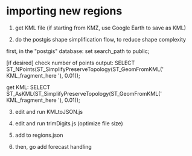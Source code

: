 # importing new regions

1) get KML file (if starting from KMZ, use Google Earth to save as KML)

2) do the postgis shape simplification flow, to reduce shape complexity

first, in the "postgis" database:
set search_path to public;

[if desired] check number of points output:
SELECT ST_NPoints(ST_SimplifyPreserveTopology(ST_GeomFromKML('
KML_fragment_here
		'), 0.01));

get KML:
SELECT ST_AsKML(ST_SimplifyPreserveTopology(ST_GeomFromKML('
KML_fragment_here
		'), 0.01));

3) edit and run KMLtoJSON.js

4) edit and run trimDigits.js (optimize file size)

5) add to regions.json

6) then, go add forecast handling
